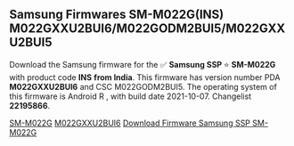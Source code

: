 <h2>Samsung Firmwares SM-M022G(INS) M022GXXU2BUI6/M022GODM2BUI5/M022GXXU2BUI5</h2>
Download the Samsung firmware for the ✅ <strong>Samsung SSP </strong> ⭐ <strong>SM-M022G</strong> with product code <strong>INS</strong> <strong> from India</strong>. This firmware has version number PDA <strong>M022GXXU2BUI6</strong> and CSC M022GODM2BUI5. The operating system of this firmware is Android R , with build date 2021-10-07. Changelist <strong>22195866</strong>.


[SM-M022G](https://samfirm.shop/samsung/model/SM-M022G)
[M022GXXU2BUI6](https://samfirm.shop/samsung/pda/M022GXXU2BUI6)
[Download Firmware Samsung SSP SM-M022G](https://samfirm.shop/samsung/firmware/463375)
